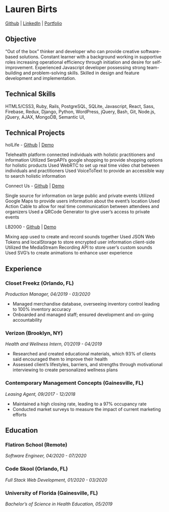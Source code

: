 # Lauren Birts

[Github](https://github.com/birts) | [LinkedIn](https://www.linkedin.com/in/lauren-birts) | [Portfolio](https://laurenbirts.dev)

## Objective 

“Out of the box” thinker and developer who can provide creative software-based solutions. Constant learner with a background working in supportive roles increasing operational efficiency through initiation and desire for self-improvement. Experienced Javascript developer possessing strong team-building and problem-solving skills. Skilled in design and feature development and implementation. 

## Technical Skills

HTML5/CSS3, Ruby, Rails, PostgreSQL, SQLite, Javascript, React, Sass, Firebase, Redux, Django, Python, WordPress, jQuery, Bash, Git, Node.js, jQuery, AJAX, MongoDB, Semantic UI, 

## Technical Projects

holLife - [Github](https://github.com/lbirts/backend_wholisticLiving)  |  [Demo](https://www.youtube.com/watch?v=k3z_knTxln4)

Telehealth platform connected individuals with holistic practitioners and information
Utilized SerpAPI’s google shopping to provide shopping options for holistic products
Used WebRTC to set up real time video chat between individuals and practitioners 
Used VoiceToText to provide an accessible way to search holistic information

Connect Us - [Github](https://github.com/estherkimyunjung/EventApp_backend/tree/master) |  [Demo](https://www.youtube.com/watch?v=ZV7kz5FBI6A)

Single source for information on large public and private events
Utilized Google Maps to provide users information about the event’s location
Used Action Cable to allow for real time communication between attendees and organizers
Used a QRCode Generator to give user’s access to private events

LB2000 - [Github](https://github.com/lbirts/LB-2000)  |  [Demo](https://lb-2000.herokuapp.com/)

Mixing app used to create and record sounds together
Used JSON Web Tokens and localStorage to store encrypted user information client-side
Utilized the MediaStream Recording API to store user’s custom sounds
Used SVG’s to create animations to enhance user experience

## Experience

### Closet Freekz (Orlando, FL) 

_Production Manager, 04/2019 - 03/2020_	      

  * Managed merchandise database, overseeing inventory control leading to 100% inventory accuracy
  * Onboarded and managed staff; ensured development and on-going accountability 

### Verizon (Brooklyn, NY) 

_Health and Wellness Intern, 01/2019 - 04/2019_     

  * Researched and created educational materials, which 93% of clients said encouraged them to improve their health
  * Assessed client’s lifestyles, barriers, and strengths through motivational interviewing to create personalized wellness plans

### Contemporary Management Concepts 	(Gainesville, FL)

_Leasing Agent,  09/2017 - 12/2018_       

  * Maintained a high closing rate, leading to a 97% occupancy rate
  * Conducted market surveys to measure the impact of current marketing efforts  
    
## Education

### Flatiron School (Remote)

_Software Engineer, 04/2020 - 07/2020_ 	

### Code Skool (Orlando, FL)

_Full Stack Web Development, 01/2020 - 03/2020_

### University of Florida	(Gainesville, FL)

_Bachelor’s of Science in Health Education, 05/2019_


